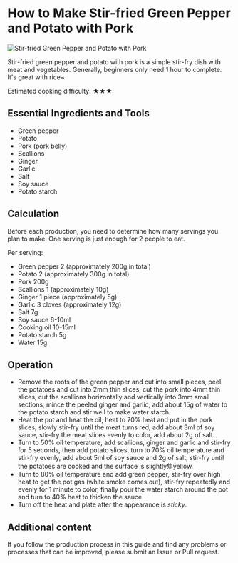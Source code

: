 # How to Make Stir-fried Green Pepper and Potato with Pork

![Stir-fried Green Pepper and Potato with Pork](https://user-images.githubusercontent.com/49046468/205808925-b0ab8f98-0325-4136-8094-3f2ae8c547d5.jpg)

Stir-fried green pepper and potato with pork is a simple stir-fry dish with meat and vegetables. Generally, beginners only need 1 hour to complete. It's great with rice~

Estimated cooking difficulty: ★★★

## Essential Ingredients and Tools

- Green pepper
- Potato
- Pork (pork belly)
- Scallions
- Ginger
- Garlic
- Salt
- Soy sauce
- Potato starch

## Calculation

Before each production, you need to determine how many servings you plan to make. One serving is just enough for 2 people to eat.

Per serving:

- Green pepper 2 (approximately 200g in total)
- Potato 2 (approximately 300g in total)
- Pork 200g
- Scallions 1 (approximately 10g)
- Ginger 1 piece (approximately 5g)
- Garlic 3 cloves (approximately 12g)
- Salt 7g
- Soy sauce 6-10ml
- Cooking oil 10-15ml
- Potato starch 5g
- Water 15g

## Operation

- Remove the roots of the green pepper and cut into small pieces, peel the potatoes and cut into 2mm thin slices, cut the pork into 4mm thin slices, cut the scallions horizontally and vertically into 3mm small sections, mince the peeled ginger and garlic; add about 15g of water to the potato starch and stir well to make water starch.
- Heat the pot and heat the oil, heat to 70% heat and put in the pork slices, slowly stir-fry until the meat turns red, add about 3ml of soy sauce, stir-fry the meat slices evenly to color, add about 2g of salt.
- Turn to 50% oil temperature, add scallions, ginger and garlic and stir-fry for 5 seconds, then add potato slices, turn to 70% oil temperature and stir-fry evenly, add about 5ml of soy sauce and 2g of salt, stir-fry until the potatoes are cooked and the surface is slightly焦yellow.
- Turn to 80% oil temperature and add green pepper, stir-fry over high heat to get the pot gas (white smoke comes out), stir-fry repeatedly and evenly for 1 minute to color, finally pour the water starch around the pot and turn to 40% heat to thicken the sauce.
- Turn off the heat and plate after the appearance is *sticky*.

## Additional content

If you follow the production process in this guide and find any problems or processes that can be improved, please submit an Issue or Pull request.
